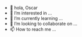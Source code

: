 - 👋 hola, Oscar 
- 👀 I’m interested in ...
- 🌱 I’m currently learning ...
- 💞️ I’m looking to collaborate on ...
- 📫 How to reach me ...

<!---
oscarangulomarin/oscarangulomarin is a ✨ special ✨ repository because its `README.md` (this file) appears on your GitHub profile.
You can click the Preview link to take a look at your changes.
--->
